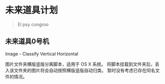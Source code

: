 # 未来道具计划
>El psy congroo

## 未来道具0号机
Image - Classify Vertical Horizontal

图片文件夹横版竖版分离脚本，适用于 OS X 系统。
将脚本挂载到文件夹后，丢入该文件夹的图片将会自动按照横版竖版自动归类。
暂时没有考虑已存在同名文件的情况。
